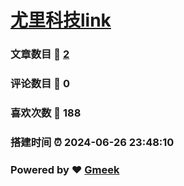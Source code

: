 # [尤里科技link](https://yuliytech.top)
### 文章数目 :page_facing_up: [2](https://telltear.github.io/telltearown.github.io/tag.html) 
### 评论数目 :speech_balloon: 0 
### 喜欢次数 :hibiscus: 188 
### 搭建时间 :alarm_clock: 2024-06-26 23:48:10 
### Powered by :heart: [Gmeek](https://github.com/Meekdai/Gmeek)
